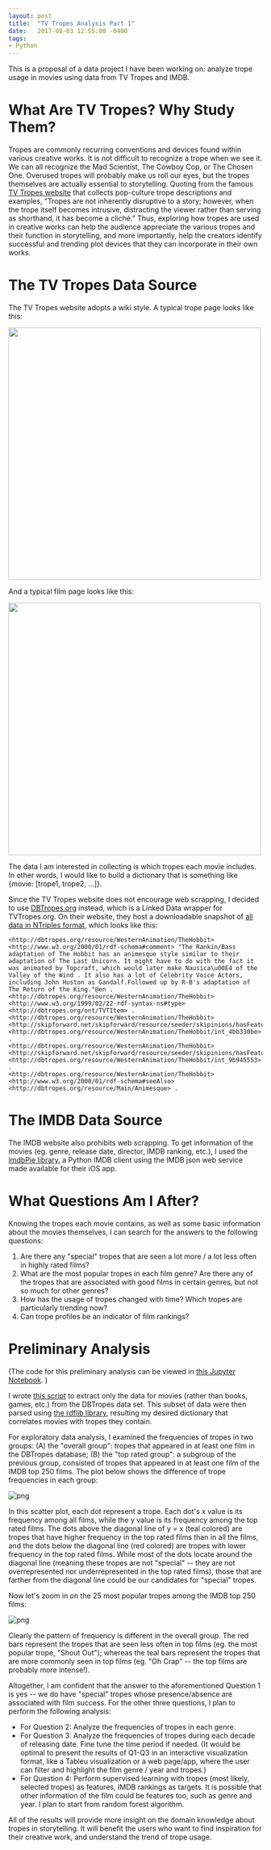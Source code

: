 ```yaml
---
layout: post
title:  "TV Tropes Analysis Part 1"
date:   2017-08-03 12:55:00 -0400
tags:
- Python
---
```


This is a proposal of a data project I have been working on: analyze trope usage in movies using data from TV Tropes and IMDB.

<!--more-->

# What Are TV Tropes? Why Study Them?

Tropes are commonly recurring conventions and devices found within various creative works. It is not difficult to recognize a trope when we see it. We can all recognize the Mad Scientist, The Cowboy Cop, or The Chosen One. Overused tropes will probably make us roll our eyes, but the tropes themselves are actually essential to storytelling. Quoting from the famous [TV Tropes website](http://tvtropes.org) that collects pop-culture trope descriptions and examples, "Tropes are not inherently disruptive to a story; however, when the trope itself becomes intrusive, distracting the viewer rather than serving as shorthand, it has become a cliché." Thus, exploring how tropes are used in creative works can help the audience appreciate the various tropes and their function in storytelling, and more importantly, help the creators identify successful and trending plot devices that they can incorporate in their own works.

# The TV Tropes Data Source

The TV Tropes website adopts a wiki style. A typical trope page looks like this:

<img src="/notebooks/TV_Tropes_files/TVTropes_trope_page.png" width="500">

And a typical film page looks like this:

<img src="/notebooks/TV_Tropes_files/TVTropes_film_page.png" width="500">

The data I am interested in collecting is which tropes each movie includes. In other words, I would like to build a dictionary that is something like {movie: [trope1, trope2, ...]}.

Since the TV Tropes website does not encourage web scrapping, I decided to use [DBTropes.org](http://skipforward.opendfki.de/wiki/DBTropes) instead, which is a Linked Data wrapper for TVTropes.org. On their website, they host a downloadable snapshot of [all data in NTriples format](http://dbtropes.org/static/dbtropes.zip), which looks like this:

```text
<http://dbtropes.org/resource/WesternAnimation/TheHobbit> <http://www.w3.org/2000/01/rdf-schema#comment> "The Rankin/Bass adaptation of The Hobbit has an animesque style similar to their adaptation of The Last Unicorn. It might have to do with the fact it was animated by Topcraft, which would later make Nausica\u00E4 of the Valley of the Wind . It also has a lot of Celebrity Voice Actors, including John Huston as Gandalf.Followed up by R-B's adaptation of The Return of the King."@en .
<http://dbtropes.org/resource/WesternAnimation/TheHobbit> <http://www.w3.org/1999/02/22-rdf-syntax-ns#type> <http://dbtropes.org/ont/TVTItem> .
<http://dbtropes.org/resource/WesternAnimation/TheHobbit> <http://skipforward.net/skipforward/resource/seeder/skipinions/hasFeature> <http://dbtropes.org/resource/WesternAnimation/TheHobbit/int_4bb330be> .
<http://dbtropes.org/resource/WesternAnimation/TheHobbit> <http://skipforward.net/skipforward/resource/seeder/skipinions/hasFeature> <http://dbtropes.org/resource/WesternAnimation/TheHobbit/int_9b945553> .
<http://dbtropes.org/resource/WesternAnimation/TheHobbit> <http://www.w3.org/2000/01/rdf-schema#seeAlso> <http://dbtropes.org/resource/Main/Animesque> .
```

# The IMDB Data Source

The IMDB website also prohibits web scrapping. To get information of the movies (eg. genre, release date, director, IMDB ranking, etc.), I used the [ImdbPie library](https://github.com/richardasaurus/imdb-pie), a Python IMDB client using the IMDB json web service made available for their iOS app.

# What Questions Am I After?
Knowing the tropes each movie contains, as well as some basic information about the movies themselves, I can search for the answers to the following questions:

1. Are there any "special" tropes that are seen a lot more / a lot less often in highly rated films?
2. What are the most popular tropes in each film genre? Are there any of the tropes that are associated with good films in certain genres, but not so much for other genres?
3. How has the usage of tropes changed with time? Which tropes are particularly trending now?
4. Can trope profiles be an indicator of film rankings?

# Preliminary Analysis
(The code for this preliminary analysis can be viewed in [this Jupyter Notebook](https://github.com/PeiZhangOSU/TV_trope_analysis/blob/master/TVtropes%20GitHub.ipynb). )

I wrote [this script](https://github.com/PeiZhangOSU/TV_trope_analysis/blob/master/extract_film_data.py) to extract only the data for movies (rather than books, games, etc.) from the DBTropes data set. This subset of data were then parsed using [the rdflib library](https://github.com/RDFLib/rdflib), resulting my desired dictionary that correlates movies with tropes they contain.

For exploratory data analysis, I examined the frequencies of tropes in two groups: (A) the "overall group": tropes that appeared in at least one film in the DBTropes database; (B) the "top rated group": a subgroup of the previous group, consisted of tropes that appeared in at least one film of the IMDB top 250 films. The plot below shows the difference of trope frequencies in each group:

![png](/notebooks/TV_Tropes_files/trope_scatter.png)

In this scatter plot, each dot represent a trope. Each dot's x value is its frequency among all films, while the y value is its frequency among the top rated films. The dots above the diagonal line of y = x (teal colored) are tropes that have higher frequency in the top rated films than in all the films, and the dots below the diagonal line (red colored) are tropes with lower frequency in the top rated films. While most of the dots locate around the diagonal line (meaning these tropes are not "special" -- they are not overrepresented nor underrepresented in the top rated films), those that are farther from the diagonal line could be our candidates for "special" tropes.

Now let's zoom in on the 25 most popular tropes among the IMDB top 250 films:

![png](/notebooks/TV_Tropes_files/most_popular_tropes_top_films.png)

Clearly the pattern of frequency is different in the overall group. The red bars represent the tropes that are seen less often in top films (eg. the most popular trope, "Shout Out"); whereas the teal bars represent the tropes that are more commonly seen in top films (eg. "Oh Crap" -- the top films are probably more intense!).

Altogether, I am confident that the answer to the aforementioned Question 1 is yes -- we do have "special" tropes whose presence/absence are associated with film success. For the other three questions, I plan to perform the following analysis:

- For Question 2: Analyze the frequencies of tropes in each genre.
- For Question 3: Analyze the frequencies of tropes during each decade of releasing date. Fine tune the time period if needed.
(It would be optimal to present the results of Q1-Q3 in an interactive visualization format, like a Tableu visualization or a web page/app, where the user can filter and highlight the film genre / year and tropes.)
- For Question 4: Perform supervised learning with tropes (most likely, selected tropes) as features, IMDB rankings as targets. It is possible that other information of the film could be features too, such as genre and year. I plan to start from random forest algorithm.

All of the results will provide more insight on the domain knowledge about tropes in storytelling. It will benefit the users who want to find inspiration for their creative work, and understand the trend of trope usage.
